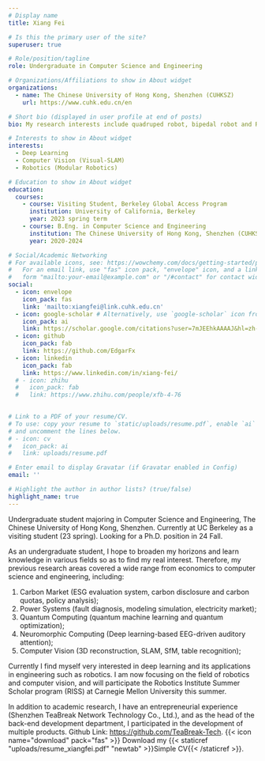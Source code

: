 ```yaml
---
# Display name
title: Xiang Fei

# Is this the primary user of the site?
superuser: true

# Role/position/tagline
role: Undergraduate in Computer Science and Engineering

# Organizations/Affiliations to show in About widget
organizations:
  - name: The Chinese University of Hong Kong, Shenzhen (CUHKSZ)
    url: https://www.cuhk.edu.cn/en

# Short bio (displayed in user profile at end of posts)
bio: My research interests include quadruped robot, bipedal robot and Reinforcement Learning.

# Interests to show in About widget
interests:
  - Deep Learning
  - Computer Vision (Visual-SLAM)
  - Robotics (Modular Robotics)

# Education to show in About widget
education:
  courses:
    - course: Visiting Student, Berkeley Global Access Program
      institution: University of California, Berkeley
      year: 2023 spring term
    - course: B.Eng. in Computer Science and Engineering
      institution: The Chinese University of Hong Kong, Shenzhen (CUHKSZ)
      year: 2020-2024

# Social/Academic Networking
# For available icons, see: https://wowchemy.com/docs/getting-started/page-builder/#icons
#   For an email link, use "fas" icon pack, "envelope" icon, and a link in the
#   form "mailto:your-email@example.com" or "/#contact" for contact widget.
social:
  - icon: envelope
    icon_pack: fas
    link: 'mailto:xiangfei@link.cuhk.edu.cn'
  - icon: google-scholar # Alternatively, use `google-scholar` icon from `ai` icon pack
    icon_pack: ai
    link: https://scholar.google.com/citations?user=7mJEEhkAAAAJ&hl=zh-CN
  - icon: github
    icon_pack: fab
    link: https://github.com/EdgarFx
  - icon: linkedin
    icon_pack: fab
    link: https://www.linkedin.com/in/xiang-fei/
  # - icon: zhihu
  #   icon_pack: fab
  #   link: https://www.zhihu.com/people/xfb-4-76
  

# Link to a PDF of your resume/CV.
# To use: copy your resume to `static/uploads/resume.pdf`, enable `ai` icons in `params.toml`,
# and uncomment the lines below.
# - icon: cv
#   icon_pack: ai
#   link: uploads/resume.pdf

# Enter email to display Gravatar (if Gravatar enabled in Config)
email: ''

# Highlight the author in author lists? (true/false)
highlight_name: true
---
```


Undergraduate student majoring in Computer Science and Engineering, The Chinese University of Hong Kong, Shenzhen. Currently at UC Berkeley as a visiting student (23 spring). Looking for a Ph.D. position in 24 Fall.

As an undergraduate student, I hope to broaden my horizons and learn knowledge in various fields so as to find my real interest. Therefore, my previous research areas covered a wide range from economics to computer science and engineering, including:
1. Carbon Market (ESG evaluation system, carbon disclosure and carbon quotas, policy analysis);
2. Power Systems (fault diagnosis, modeling simulation, electricity market);
3. Quantum Computing (quantum machine learning and quantum optimization);
4. Neuromorphic Computing (Deep learning-based EEG-driven auditory attention);
5. Computer Vision (3D reconstruction, SLAM, SfM, table recognition);

Currently I find myself very interested in deep learning and its applications in engineering such as robotics. I am now focusing on the field of robotics and computer vision, and will participate the Robotics Institute Summer Scholar program (RISS) at Carnegie Mellon University this summer.

In addition to academic research, I have an entrepreneurial experience (Shenzhen TeaBreak Network Technology Co., Ltd.), and as the head of the back-end development department, I participated in the development of multiple products. Github Link: https://github.com/TeaBreak-Tech.
{{< icon name="download" pack="fas" >}} Download my {{< staticref "uploads/resume\_xiangfei.pdf" "newtab" >}}Simple CV{{< /staticref >}}.
